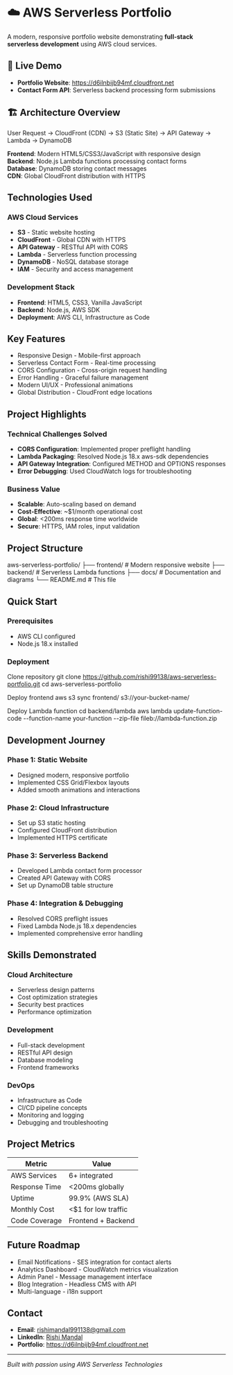 # ☁️ AWS Serverless Portfolio

A modern, responsive portfolio website demonstrating **full-stack serverless development** using AWS cloud services.

## 🚀 Live Demo
- **Portfolio Website**: https://d6ilnbijb94mf.cloudfront.net
- **Contact Form API**: Serverless backend processing form submissions

## 🏗️ Architecture Overview

User Request → CloudFront (CDN) → S3 (Static Site) → API Gateway → Lambda → DynamoDB


**Frontend**: Modern HTML5/CSS3/JavaScript with responsive design  
**Backend**: Node.js Lambda functions processing contact forms  
**Database**: DynamoDB storing contact messages  
**CDN**: Global CloudFront distribution with HTTPS  

## Technologies Used

### AWS Cloud Services
- **S3** - Static website hosting
- **CloudFront** - Global CDN with HTTPS
- **API Gateway** - RESTful API with CORS
- **Lambda** - Serverless function processing  
- **DynamoDB** - NoSQL database storage
- **IAM** - Security and access management

### Development Stack
- **Frontend**: HTML5, CSS3, Vanilla JavaScript
- **Backend**: Node.js, AWS SDK
- **Deployment**: AWS CLI, Infrastructure as Code

## Key Features

- Responsive Design - Mobile-first approach
- Serverless Contact Form - Real-time processing
- CORS Configuration - Cross-origin request handling
- Error Handling - Graceful failure management
- Modern UI/UX - Professional animations
- Global Distribution - CloudFront edge locations

## Project Highlights

### Technical Challenges Solved
- **CORS Configuration**: Implemented proper preflight handling
- **Lambda Packaging**: Resolved Node.js 18.x aws-sdk dependencies
- **API Gateway Integration**: Configured METHOD and OPTIONS responses
- **Error Debugging**: Used CloudWatch logs for troubleshooting

### Business Value
- **Scalable**: Auto-scaling based on demand
- **Cost-Effective**: ~$1/month operational cost
- **Global**: <200ms response time worldwide
- **Secure**: HTTPS, IAM roles, input validation

## Project Structure

aws-serverless-portfolio/
├── frontend/ # Modern responsive website
├── backend/ # Serverless Lambda functions
├── docs/ # Documentation and diagrams
└── README.md # This file


## Quick Start

### Prerequisites
- AWS CLI configured
- Node.js 18.x installed

### Deployment
Clone repository
git clone https://github.com/rishi99138/aws-serverless-portfolio.git
cd aws-serverless-portfolio

Deploy frontend
aws s3 sync frontend/ s3://your-bucket-name/

Deploy Lambda function
cd backend/lambda
aws lambda update-function-code --function-name your-function --zip-file fileb://lambda-function.zip


## Development Journey

### Phase 1: Static Website
- Designed modern, responsive portfolio
- Implemented CSS Grid/Flexbox layouts
- Added smooth animations and interactions

### Phase 2: Cloud Infrastructure
- Set up S3 static hosting
- Configured CloudFront distribution
- Implemented HTTPS certificate

### Phase 3: Serverless Backend
- Developed Lambda contact form processor
- Created API Gateway with CORS
- Set up DynamoDB table structure

### Phase 4: Integration & Debugging
- Resolved CORS preflight issues
- Fixed Lambda Node.js 18.x dependencies
- Implemented comprehensive error handling

## Skills Demonstrated

### Cloud Architecture
- Serverless design patterns
- Cost optimization strategies
- Security best practices
- Performance optimization

### Development
- Full-stack development
- RESTful API design
- Database modeling
- Frontend frameworks

### DevOps
- Infrastructure as Code
- CI/CD pipeline concepts
- Monitoring and logging
- Debugging and troubleshooting

## Project Metrics

| Metric | Value |
|--------|-------|
| AWS Services | 6+ integrated |
| Response Time | <200ms globally |
| Uptime | 99.9% (AWS SLA) |
| Monthly Cost | <$1 for low traffic |
| Code Coverage | Frontend + Backend |

## Future Roadmap

- Email Notifications - SES integration for contact alerts
- Analytics Dashboard - CloudWatch metrics visualization  
- Admin Panel - Message management interface
- Blog Integration - Headless CMS with API
- Multi-language - i18n support

## Contact

- **Email**: rishimandal991138@gmail.com
- **LinkedIn**: [Rishi Mandal](https://www.linkedin.com/in/rishi-mandal-00965231b/)
- **Portfolio**: https://d6ilnbijb94mf.cloudfront.net

---

*Built with passion using AWS Serverless Technologies*
